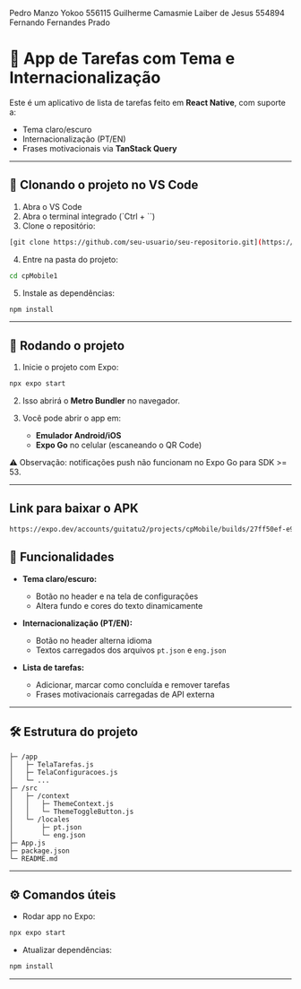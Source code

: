 Pedro Manzo Yokoo 556115
Guilherme Camasmie Laiber de Jesus 554894
Fernando Fernandes Prado


# 📱 App de Tarefas com Tema e Internacionalização

Este é um aplicativo de lista de tarefas feito em **React Native**, com suporte a:

* Tema claro/escuro
* Internacionalização (PT/EN)
* Frases motivacionais via **TanStack Query**

---

## 📂 Clonando o projeto no VS Code

1. Abra o VS Code
2. Abra o terminal integrado (\`Ctrl + \`\`)
3. Clone o repositório:

```bash
[git clone https://github.com/seu-usuario/seu-repositorio.git](https://github.com/Pedro-sugoy/cpMobile1.git)
```

4. Entre na pasta do projeto:

```bash
cd cpMobile1
```

5. Instale as dependências:

```bash
npm install
```

---

## 🚀 Rodando o projeto

1. Inicie o projeto com Expo:

```bash
npx expo start
```

2. Isso abrirá o **Metro Bundler** no navegador.
3. Você pode abrir o app em:

   * **Emulador Android/iOS**
   * **Expo Go** no celular (escaneando o QR Code)

⚠️ Observação: notificações push não funcionam no Expo Go para SDK >= 53.

---

## Link para baixar o APK
```bash
https://expo.dev/accounts/guitatu2/projects/cpMobile/builds/27ff50ef-e904-471f-bef3-65dc3aab1b9e
```

## 🎨 Funcionalidades

* **Tema claro/escuro:**

  * Botão no header e na tela de configurações
  * Altera fundo e cores do texto dinamicamente

* **Internacionalização (PT/EN):**

  * Botão no header alterna idioma
  * Textos carregados dos arquivos `pt.json` e `eng.json`

* **Lista de tarefas:**

  * Adicionar, marcar como concluída e remover tarefas
  * Frases motivacionais carregadas de API externa

---

## 🛠 Estrutura do projeto

```
├─ /app
│   ├─ TelaTarefas.js
│   ├─ TelaConfiguracoes.js
│   └─ ...
├─ /src
│   ├─ /context
│   │   ├─ ThemeContext.js
│   │   └─ ThemeToggleButton.js
│   └─ /locales
│       ├─ pt.json
│       └─ eng.json
├─ App.js
├─ package.json
└─ README.md
```

---

## ⚙️ Comandos úteis

* Rodar app no Expo:

```bash
npx expo start
```

* Atualizar dependências:

```bash
npm install
```

---

